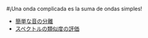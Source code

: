 #¡Una onda complicada es la suma de ondas simples!
- [簡単な音の分離](/Jsimluken/separate_ways/)
- [スペクトルの類似度の評価](/Jsimluken/evaluate_spectrum/)
